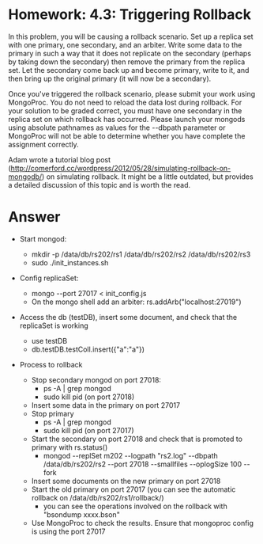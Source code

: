 # Homework: 4.3: Triggering Rollback

In this problem, you will be causing a rollback scenario. Set up a replica set with one primary, one secondary, and an arbiter. Write some data to the primary in such a way that it does not replicate on the secondary (perhaps by taking down the secondary) then remove the primary from the replica set. Let the secondary come back up and become primary, write to it, and then bring up the original primary (it will now be a secondary).

Once you've triggered the rollback scenario, please submit your work using MongoProc. You do not need to reload the data lost during rollback. For your solution to be graded correct, you must have one secondary in the replica set on which rollback has occurred. Please launch your mongods using absolute pathnames as values for the --dbpath parameter or MongoProc will not be able to determine whether you have complete the assignment correctly.

Adam wrote a tutorial blog post (http://comerford.cc/wordpress/2012/05/28/simulating-rollback-on-mongodb/) on simulating rollback. It might be a little outdated, but provides a detailed discussion of this topic and is worth the read.

# Answer
- Start mongod:
	- mkdir -p /data/db/rs202/rs1 /data/db/rs202/rs2 /data/db/rs202/rs3
	- sudo ./init_instances.sh

- Config replicaSet:
	- mongo --port 27017 < init_config.js
	- On the mongo shell add an arbiter: rs.addArb("localhost:27019")
- Access the db (testDB), insert some document, and check that the replicaSet is working
	- use testDB
	- db.testDB.testColl.insert({"a":"a"})

- Process to rollback
	- Stop secondary mongod on port 27018:
		- ps -A | grep mongod 
		- sudo kill pid (on port 27018)
	- Insert some data in the primary on port 27017
	- Stop primary 
		- ps -A | grep mongod
		- sudo kill pid (on port 27017)
	- Start the secondary on port 27018 and check that is promoted to primary with rs.status()
		- mongod --replSet m202 --logpath "rs2.log" --dbpath /data/db/rs202/rs2 --port 27018 --smallfiles --oplogSize 100 --fork
	- Insert some documents on the new primary on port 27018
	- Start the old primary on port 27017 (you can see the automatic rollback on /data/db/rs202/rs1/rollback/)
		- you can see the operations involved on the rollback with "bsondump xxxx.bson"
	- Use MongoProc to check the results. Ensure that mongoproc config is using the port 27017



